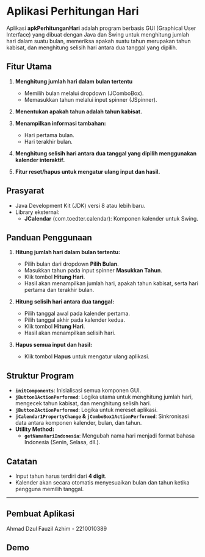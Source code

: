 # Aplikasi Perhitungan Hari

Aplikasi **apkPerhitunganHari** adalah program berbasis GUI (Graphical User Interface) yang dibuat dengan Java dan Swing untuk menghitung jumlah hari dalam suatu bulan, memeriksa apakah suatu tahun merupakan tahun kabisat, dan menghitung selisih hari antara dua tanggal yang dipilih.

## Fitur Utama
1. **Menghitung jumlah hari dalam bulan tertentu**  
   - Memilih bulan melalui dropdown (JComboBox).  
   - Memasukkan tahun melalui input spinner (JSpinner).
   
2. **Menentukan apakah tahun adalah tahun kabisat.**

3. **Menampilkan informasi tambahan:**
   - Hari pertama bulan.
   - Hari terakhir bulan.

4. **Menghitung selisih hari antara dua tanggal yang dipilih menggunakan kalender interaktif.**

5. **Fitur reset/hapus untuk mengatur ulang input dan hasil.**

## Prasyarat
- Java Development Kit (JDK) versi 8 atau lebih baru.
- Library eksternal:
  - **JCalendar** (com.toedter.calendar): Komponen kalender untuk Swing.

## Panduan Penggunaan
1. **Hitung jumlah hari dalam bulan tertentu:**
   - Pilih bulan dari dropdown **Pilih Bulan**.
   - Masukkan tahun pada input spinner **Masukkan Tahun**.
   - Klik tombol **Hitung Hari**.
   - Hasil akan menampilkan jumlah hari, apakah tahun kabisat, serta hari pertama dan terakhir bulan.

2. **Hitung selisih hari antara dua tanggal:**
   - Pilih tanggal awal pada kalender pertama.
   - Pilih tanggal akhir pada kalender kedua.
   - Klik tombol **Hitung Hari**.
   - Hasil akan menampilkan selisih hari.

3. **Hapus semua input dan hasil:**
   - Klik tombol **Hapus** untuk mengatur ulang aplikasi.

## Struktur Program
- **`initComponents`**: Inisialisasi semua komponen GUI.
- **`jButton1ActionPerformed`**: Logika utama untuk menghitung jumlah hari, mengecek tahun kabisat, dan menghitung selisih hari.
- **`jButton2ActionPerformed`**: Logika untuk mereset aplikasi.
- **`jCalendar1PropertyChange` & `jComboBox1ActionPerformed`**: Sinkronisasi data antara komponen kalender, bulan, dan tahun.
- **Utility Method:**
  - **`getNamaHariIndonesia`**: Mengubah nama hari menjadi format bahasa Indonesia (Senin, Selasa, dll.).

## Catatan
- Input tahun harus terdiri dari **4 digit**.
- Kalender akan secara otomatis menyesuaikan bulan dan tahun ketika pengguna memilih tanggal.

---

## Pembuat Aplikasi
Ahmad Dzul Fauzil Azhim - 2210010389

## Demo


